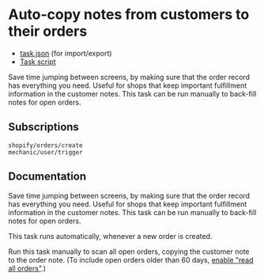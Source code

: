 # Auto-copy notes from customers to their orders

* [task.json](../../tasks/auto-copy-notes-from-customers-to-their-orders.json) (for import/export)
* [Task script](./script.liquid)

Save time jumping between screens, by making sure that the order record has everything you need. Useful for shops that keep important fulfillment information in the customer notes. This task can be run manually to back-fill notes for open orders.

## Subscriptions

```liquid
shopify/orders/create
mechanic/user/trigger
```

## Documentation

Save time jumping between screens, by making sure that the order record has everything you need. Useful for shops that keep important fulfillment information in the customer notes. This task can be run manually to back-fill notes for open orders.

This task runs automatically, whenever a new order is created.

Run this task manually to scan all open orders, copying the customer note to the order note. (To include open orders older than 60 days, [enable "read all orders"](https://help.usemechanic.com/tutorials/enabling-read_all_orders).)
